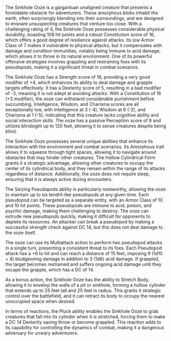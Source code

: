 The Sinkhole Ooze is a gargantuan unaligned creature that presents a formidable obstacle for adventurers. These amorphous blobs inhabit the earth, often surprisingly blending into their surroundings, and are designed to ensnare unsuspecting creatures that venture too close. With a challenging rating of 4, the Sinkhole Ooze possesses considerable physical durability, boasting 108 hit points and a robust Constitution score of 16, which offers a good degree of resilience against attacks. Its low Armor Class of 7 makes it vulnerable to physical attacks, but it compensates with damage and condition immunities, notably being immune to acid damage, which allows it to thrive in its natural environment. One of its powerful offensive strategies involves grappling and restraining foes with its pseudopods, making it a significant threat in combat scenarios.

The Sinkhole Ooze has a Strength score of 18, providing a very good modifier of +4, which enhances its ability to deal damage and grapple targets effectively. It has a Dexterity score of 5, resulting in a bad modifier of -3, meaning it is not adept at avoiding attacks. With a Constitution of 16 (+3 modifier), the ooze can withstand considerable punishment before succumbing. Intelligence, Wisdom, and Charisma scores are all exceptionally low, with Intelligence at 3 (-4), Wisdom at 6 (-2), and Charisma at 1 (-5), indicating that this creature lacks cognitive ability and social interaction skills. The ooze has a passive Perception score of 8 and utilizes blindsight up to 120 feet, allowing it to sense creatures despite being blind.

The Sinkhole Ooze possesses several unique abilities that enhance its interaction with the environment and combat scenarios. Its Amorphous trait allows it to squeeze through tight spaces, allowing it to navigate around obstacles that may hinder other creatures. The Hollow Cylindrical Form grants it a strategic advantage, allowing other creatures to occupy the center of its cylindrical body, and they remain within the range of its attacks regardless of distance. Additionally, the ooze does not require sleep, ensuring that it is always active during encounters.

The Seizing Pseudopods ability is particularly noteworthy, allowing the ooze to maintain up to six tendril-like pseudopods at any given time. Each pseudopod can be targeted as a separate entity, with an Armor Class of 10 and 10 hit points. These pseudopods are immune to acid, poison, and psychic damage, making them challenging to destroy. The ooze can extrude new pseudopods quickly, making it difficult for opponents to deplete its resources. An attacker can break a pseudopod by making a successful strength check against DC 14, but this does not deal damage to the ooze itself. 

The ooze can use its Multiattack action to perform two pseudopod attacks in a single turn, presenting a consistent threat to its foes. Each Pseudopod attack has a +6 to hit and can reach a distance of 15 feet, imposing 9 (1d10 + 4) bludgeoning damage in addition to 3 (1d6) acid damage. If grappled, the target becomes restrained and suffers ongoing acid damage until they escape the grapple, which has a DC of 14.

As a bonus action, the Sinkhole Ooze has the ability to Stretch Body, allowing it to envelop the walls of a pit or sinkhole, forming a hollow cylinder that extends up to 25 feet tall and 25 feet in radius. This grants it strategic control over the battlefield, and it can retract its body to occupy the nearest unoccupied space when desired. 

In terms of reactions, the Pluck ability enables the Sinkhole Ooze to grab creatures that fall into its cylinder when it is stretched, forcing them to make a DC 14 Dexterity saving throw or become grappled. This reaction adds to its capability for controlling the dynamics of combat, making it a dangerous adversary for unwary adventurers.